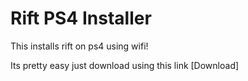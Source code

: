 #  Rift PS4 Installer

This installs rift on ps4 using wifi!

Its pretty easy just download using this link [Download]

